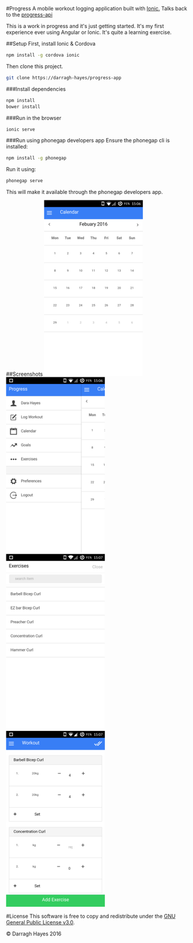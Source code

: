 #Progress
A mobile workout logging application built with [Ionic.][ionic] Talks back to the [progress-api][progress-api]

This is a work in progress and it's just getting started. 
It's my first experience ever using Angular or Ionic.
It's quite a learning exercise.

##Setup
First, install Ionic & Cordova

```bash
npm install -g cordova ionic
```

Then clone this project.

```bash
git clone https://darragh-hayes/progress-app
```

###Install dependencies

```bash
npm install
bower install
```

###Run in the browser

```bash
ionic serve
```

###Run using phonegap developers app
Ensure the phonegap cli is installed:
```bash
npm install -g phonegap
```

Run it using:

```bash
phonegap serve
```

This will make it available through the phonegap developers app.


##Screenshots
<img src="./doc/img/1.png" width="270" height="480">
<img src="./doc/img/2.png" width="270" height="480">
<img src="./doc/img/3.png" width="270" height="480">
<img src="./doc/img/4.png" width="270" height="480">

#License
This software is free to copy and redistribute under the [GNU General Public License v3.0](./License.md). 

© Darragh Hayes 2016



[ionic]: http://ionicframework.com/
[progress-api]: https://github.com/darragh-hayes/progress-api